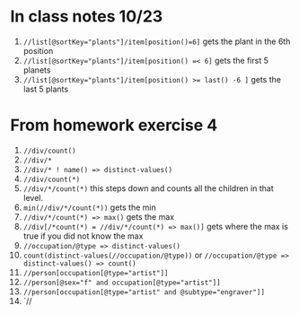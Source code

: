 # In class notes 10/23

1. `//list[@sortKey="plants"]/item[position()=6]` gets the plant in the 6th position
1. `//list[@sortKey="plants"]/item[position() =< 6]` gets the first 5 planets
1. `//list[@sortKey="plants"]/item[position() >= last() -6 ]` gets the last 5 plants

# From homework exercise 4

1. `//div/count()`
1. `//div/*`
1. `//div/* ! name() => distinct-values()`
1. `//div/count(*)`
1. `//div/*/count(*)` this steps down and counts all the children in that level.
1. `min(//div/*/count(*))` gets the min
1. `//div/*/count(*) => max()` gets the max
1. `//div[/*count(*) = //div/*/count(*) => max()]` gets where the max is true if you did not know the max
1. `//occupation/@type => distinct-values()` 
1. `count(distinct-values(//occupation/@type))` or `//occupation/@type => distinct-values() => count()`
1. `//person[occupation[@type="artist"]]`
1. `//person[@sex="f" and occupation[@type="artist"]]`
1. `//person[occupation[@type="artist" and @subtype="engraver"]]`
1. `//